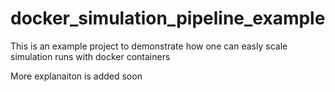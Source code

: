 # docker_simulation_pipeline_example
This is an example project to demonstrate how one can easly scale simulation runs with docker containers

More explanaiton is added soon
